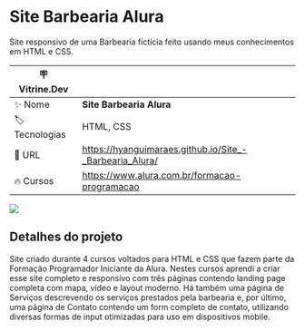 # Site Barbearia Alura

Site responsivo de uma Barbearia fictícia feito usando meus conhecimentos em HTML e CSS.

| :placard: Vitrine.Dev |     |
| -------------  | --- |
| :sparkles: Nome        | **Site Barbearia Alura**
| :label: Tecnologias | HTML, CSS
| :rocket: URL         | https://hyanguimaraes.github.io/Site_-_Barbearia_Alura/
| :fire: Cursos     | https://www.alura.com.br/formacao-programacao

<!-- Inserir imagem com a #vitrinedev ao final do link -->
![](https://lh5.googleusercontent.com/aIH3K-tccj_apIOSRNB8VtCLJTdeEtZCKYFwwRseIpkd1CQ3YyWaF2c-n13FOEX5Q74=w2400#vitrinedev)

## Detalhes do projeto

Site criado durante 4 cursos voltados para HTML e CSS que fazem parte da Formação Programador Iniciante da Alura. Nestes cursos aprendi a criar esse site completo e responsivo com três páginas contendo landing page completa com mapa, vídeo e layout moderno. Há também uma página de Serviços descrevendo os serviços prestados pela barbearia e, por último, uma página de Contato contendo um form completo de contato, utilizando diversas formas de input otimizadas para uso em dispositivos mobile.
